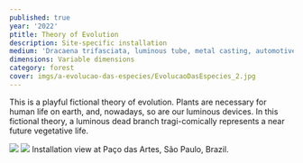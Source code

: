 ```yaml
---
published: true
year: '2022'
ptitle: Theory of Evolution
description: Site-specific installation
medium: 'Dracaena trifasciata, luminous tube, metal casting, automotive paint and earth'
dimensions: Variable dimensions
category: forest
cover: imgs/a-evolucao-das-especies/EvolucaoDasEspecies_2.jpg
---
```

This is a playful fictional theory of evolution. Plants are necessary for human life on earth, and, nowadays, so are our luminous devices. In this fictional theory, a luminous dead branch tragi-comically represents a near future vegetative life.

![]({{site.baseurl}}/imgs/a-evolucao-das-especies/EvolucaoDasEspecies_1.jpg)
![]({{site.baseurl}}/imgs/a-evolucao-das-especies/EvolucaoDasEspecies_3.jpg)
Installation view at Paço das Artes, São Paulo, Brazil.
